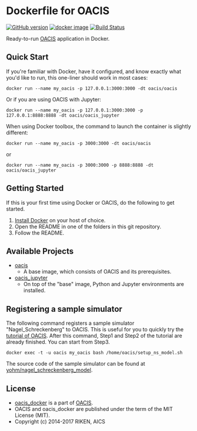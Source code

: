 # Dockerfile for OACIS

[![GitHub version](https://badge.fury.io/gh/crest-cassia%2Foacis_docker.svg)](https://badge.fury.io/gh/crest-cassia%2Foacis_docker)
[![docker image](http://img.shields.io/badge/docker_image-ready-brightgreen.svg)](https://registry.hub.docker.com/r/oacis/oacis/)
[![Build Status](https://travis-ci.org/crest-cassia/oacis_docker.svg?branch=develop)](https://travis-ci.org/crest-cassia/oacis_docker)

Ready-to-run [OACIS](https://github.com/crest-cassia/oacis) application in Docker.

## Quick Start

If you're familiar with Docker, have it configured, and know exactly what you'd like to run, this one-liner should work in most cases:

```
docker run --name my_oacis -p 127.0.0.1:3000:3000 -dt oacis/oacis
```

Or if you are using OACIS with Jupyter:

```
docker run --name my_oacis -p 127.0.0.1:3000:3000 -p 127.0.0.1:8888:8888 -dt oacis/oacis_jupyter
```

When using Docker toolbox, the command to launch the container is slightly different:

```
docker run --name my_oacis -p 3000:3000 -dt oacis/oacis
```

or

```
docker run --name my_oacis -p 3000:3000 -p 8888:8888 -dt oacis/oacis_jupyter
```


## Getting Started

If this is your first time using Docker or OACIS, do the following to get started.

1. [Install Docker](https://docs.docker.com/installation/) on your host of choice.
2. Open the README in one of the folders in this git repository.
3. Follow the README.

## Available Projects

- [oacis](oacis)
    - A base image, which consists of OACIS and its prerequisites.
- [oacis\_jupyter](oacis_jupyter)
    - On top of the "base" image, Python and Jupyter environments are installed.

## Registering a sample simulator

The following command registers a sample simulator "Nagel_Schreckenberg" to OACIS.
This is useful for you to quickly try the [tutorial of OACIS](http://crest-cassia.github.io/oacis/en/tutorial.html).
After this command, Step1 and Step2 of the tutorial are already finished. You can start from Step3.

```
docker exec -t -u oacis my_oacis bash /home/oacis/setup_ns_model.sh
```

The source code of the sample simulator can be found at [yohm/nagel_schreckenberg_model](https://github.com/yohm/nagel_schreckenberg_model).

## License

- [oacis_docker](https://github.com/crest-cassia/oacis_docker) is a part of [OACIS](https://github.com/crest-cassia/oacis).
- OACIS and oacis_docker are published under the term of the MIT License (MIT).
- Copyright (c) 2014-2017 RIKEN, AICS

